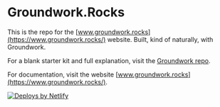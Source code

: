 # Groundwork.Rocks

This is the repo for the [www.groundwork.rocks](https://www.groundwork.rocks/) website. Built, kind of naturally, with Groundwork.

For a blank starter kit and full explanation, visit the [Groundwork repo](https://github.com/growdigital/groundwork).

For documentation, visit the website [www.groundwork.rocks](https://www.groundwork.rocks/).

[![Deploys by Netlify](https://www.netlify.com/img/global/badges/netlify-dark.svg)](https://www.netlify.com)
